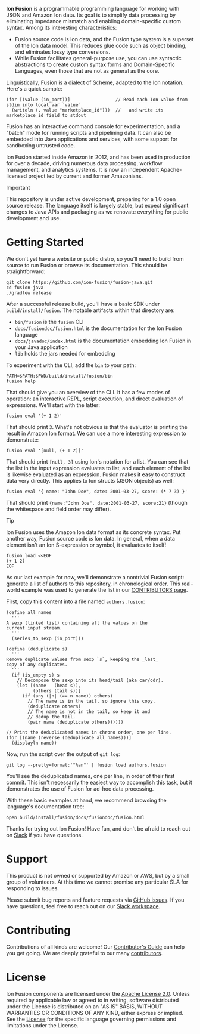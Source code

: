 <!-- Copyright Ion Fusion contributors. All rights reserved. -->
<!-- SPDX-License-Identifier: Apache-2.0 -->

**Ion Fusion** is a programmable programming language for working with JSON and Amazon Ion data.
Its goal is to simplify data processing by eliminating impedance mismatch and enabling
domain-specific custom syntax. Among its interesting characteristics:

* Fusion source code is Ion data, and the Fusion type system is a superset of the Ion data model.
  This reduces glue code such as object binding, and eliminates lossy type conversions.
* While Fusion facilitates general-purpose use, you can use syntactic abstractions to create
custom syntax forms and Domain-Specific Languages, even those that are not as general as the core.

Linguistically, Fusion is a dialect of Scheme, adapted to the Ion notation. Here's a quick sample:

```
(for [(value (in_port))]                 // Read each Ion value from stdin into local var `value`
  (writeln (. value "marketplace_id")))  //   and write its marketplace_id field to stdout
```

Fusion has an interactive command console for experimentation, and a "batch" mode for running
scripts and pipelining data. It can also be embedded into Java applications and services, with
some support for sandboxing untrusted code.

Ion Fusion started inside Amazon in 2012, and has been used in production for over a
decade, driving numerous data processing, workflow management, and analytics systems.
It is now an independent Apache-licensed project led by current and former Amazonians.

> [!IMPORTANT]
> This repository is under active development, preparing for a 1.0 open source release. The language
> itself is largely stable, but expect significant changes to Java APIs and packaging as we
> renovate everything for public development and use.


# Getting Started

We don't yet have a website or public distro, so you'll need to build from source to run Fusion or
browse its documentation. This should be straightforward:

```shell
git clone https://github.com/ion-fusion/fusion-java.git
cd fusion-java
./gradlew release
```

After a successful release build, you'll have a basic SDK under `build/install/fusion`. The notable
artifacts within that directory are:

* `bin/fusion` is the `fusion` CLI
* `docs/fusiondoc/fusion.html` is the documentation for the Ion Fusion language
* `docs/javadoc/index.html` is the documentation embedding Ion Fusion in your Java application
* `lib` holds the jars needed for embedding

To experiment with the CLI, add the `bin` to your path:

```shell
PATH=$PATH:$PWD/build/install/fusion/bin
fusion help
```
That should give you an overview of the CLI. 
It has a few modes of operation: an interactive REPL, script execution, and direct 
evaluation of expressions. We'll start with the latter:

```shell
fusion eval '(+ 1 2)'
```

That should print `3`.  What's not obvious is that the evaluator is printing the result in 
Amazon Ion format.  We can use a more interesting expression to demonstrate:

```shell
fusion eval '[null, (+ 1 2)]'
```

That should print `[null, 3]` using Ion's notation for a list. You can see that the list in the 
input expression evaluates to list, and each element of the list is likewise evaluated as an 
expression. Fusion makes it easy to construct data very directly. This applies to Ion structs 
(JSON objects) as well:

```shell
fusion eval '{ name: "John Doe", date: 2001-03-27, score: (* 7 3) }'
```

That should print `{name:"John Doe", date:2001-03-27, score:21}` (though the whitespace and field 
order may differ).

> [!TIP]
> Ion Fusion uses the Amazon Ion data format as its concrete syntax. Put another way, Fusion source 
> code _is_ Ion data. In general, when a data element isn't an Ion S-expression or symbol, it 
> evaluates to itself!

```shell
fusion load <<EOF
(+ 1 2)
EOF
```

As our last example for now, we'll demonstrate a nontrivial Fusion script: generate a list of 
authors to this repository, in chronological order. This real-world example was used to generate the
list in our [CONTRIBUTORS page](CONTRIBUTORS.md).

First, copy this content into a file named `authers.fusion`:

```
(define all_names
  '''
A sexp (linked list) containing all the values on the
current input stream.
  '''
  (series_to_sexp (in_port)))

(define (deduplicate s)
  '''
Remove duplicate values from sexp `s`, keeping the _last_
copy of any duplicates.
  '''
  (if (is_empty s) s
    // Decompose the sexp into its head/tail (aka car/cdr).
    (let [(name   (head s)),
          (others (tail s))]
      (if (any (|n| (== n name)) others)
        // The name is in the tail, so ignore this copy.
        (deduplicate others)
        // The name is not in the tail, so keep it and
        // dedup the tail.
        (pair name (deduplicate others))))))

// Print the deduplicated names in chrono order, one per line.
(for [(name (reverse (deduplicate all_names)))]
  (displayln name))
```

Now, run the script over the output of `git log`:

```shell
git log --pretty=format:'"%an"' | fusion load authors.fusion
```

You'll see the deduplicated names, one per line, in order of their first commit. This isn't 
necessarily the easiest way to accomplish this task, but it demonstrates the use of Fusion for 
ad-hoc data processing.

With these basic examples at hand, we recommend browsing the language's documentation tree:

```shell
open build/install/fusion/docs/fusiondoc/fusion.html
```

Thanks for trying out Ion Fusion!  Have fun, and don't be afraid to reach out on [Slack][slack] if
you have questions.


# Support

This product is not owned or supported by Amazon or AWS, but by a small group of volunteers.
At this time we cannot promise any particular SLA for responding to issues.

Please submit bug reports and feature requests via [GitHub issues][issues].
If you have questions, feel free to reach out on our [Slack workspace][slack].


# Contributing

Contributions of all kinds are welcome! Our [Contributor's Guide](CONTRIBUTING.md) can help you get 
going.  We are deeply grateful to our many [contributors](CONTRIBUTORS.md).


# License

Ion Fusion components are licensed under the [Apache License 2.0](LICENSE). Unless required by
applicable law or agreed to in writing, software distributed under the License is distributed on
an "AS IS" BASIS, WITHOUT WARRANTIES OR CONDITIONS OF ANY KIND, either express or implied. See the
[License](LICENSE) for the specific language governing permissions and limitations under the
License.


[issues]: https://github.com/ion-fusion/fusion-java/issues
[slack]:  https://join.slack.com/t/ion-fusion/shared_invite/zt-2y0jr8vh2-bZLa66hdyZ3ykHcgOcYkcA
